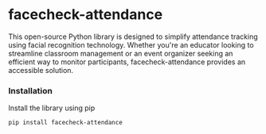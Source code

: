 # facecheck-attendance

This open-source Python library is designed to simplify attendance tracking using facial recognition technology. Whether you're an educator looking to streamline classroom management or an event organizer seeking an efficient way to monitor participants, facecheck-attendance provides an accessible solution.

### Installation

Install the library using pip

```commandline
pip install facecheck-attendance
